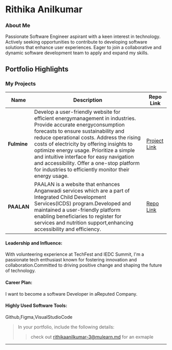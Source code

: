 # Rithika Anilkumar 

### About Me

Passionate Software Engineer aspirant with a keen interest in technology. Actively seeking opportunities to 
contribute to developing software solutions that enhance user experiences. Eager to join a collaborative and 
dynamic software development team to apply and expand my skills.
## Portfolio Highlights

### My Projects

| Name                | Description                                                               | Repo Link                                                      |
|---------------------|---------------------------------------------------------------------------|----------------------------------------------------------------|
| **Fulmine**       | Develop a user-friendly website for efficient energymanagement in industries. Provide accurate energyconsumption forecasts to ensure sustainability and reduce operational costs. Address the rising costs of electricity by offering insights to optimize energy usage. Prioritize a simple and intuitive interface for easy navigation and accessibility. Offer a one-stop platform for industries to efficiently monitor their energy usage.                                            | [Project Link](https://github.com/Rithika-Anilkumar/MajorProject.git)             |
| **PAALAN**      |  PAALAN is a website that enhances Anganwadi services which are a part of Integrated Child Development Services(ICDS) program.Developed and maintained a user-friendly platform enabling beneficiaries to register for services and nutrition support,enhancing accessibility and efficiency.                                             | [Repo Link ](https://github.com/SkillVault)             |
     
#### Leadership and Influence:

With volunteering experience at TechFest and IEDC Summit, I'm a passionate tech enthusiast known for fostering innovation and collaboration.Committed to driving positive change and shaping the future of technology.



#### Career Plan:

I want to become a software Developer in aReputed Company.




#### Highly Used Software Tools:

Github,Figma,VisualStudioCode



> In your portfolio, include the following details:
>> check out [rithikaanilkumar-3@mulearn.md](./profile/rithikaanilkumar-3@mulearn.md) for an exmaple

---
